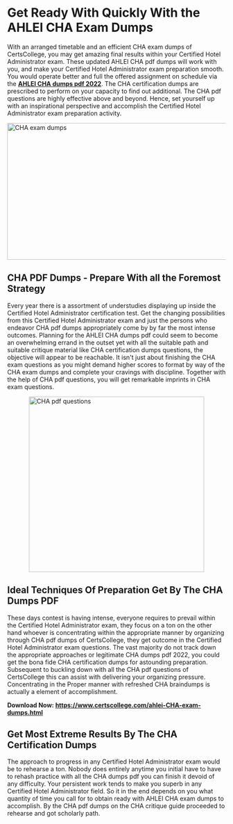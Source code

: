 <h1><strong>Get Ready With Quickly With the AHLEI CHA Exam Dumps&nbsp;</strong></h1>
<p><span style="font-weight: 400;">With an arranged timetable and an efficient  CHA exam dumps of CertsCollege, you may get amazing final results within your Certified Hotel Administrator exam. These updated AHLEI CHA pdf dumps will work with you, and make your Certified Hotel Administrator exam preparation smooth. You would operate better and full the offered assignment on schedule via the <strong><a href="https://www.certscollege.com/ahlei-CHA-exam-dumps.html">AHLEI CHA dumps pdf 2022</a></strong>. The CHA certification dumps are prescribed to perform on your capacity to find out additional. The  CHA pdf questions are highly effective above and beyond. Hence, set yourself up with an inspirational perspective and accomplish the Certified Hotel Administrator exam preparation activity.&nbsp;</span></p>
<p><span style="font-weight: 400;"><img style="display: block; margin-left: auto; margin-right: auto;" src="https://i.ibb.co/CPDK3ps/Yellow-and-Blue-Initiative-Blog-Banner.png" alt="CHA exam dumps" width="559" height="315" /></span></p>
<h2><strong>CHA PDF Dumps - Prepare With all the Foremost Strategy</strong></h2>
<p><span style="font-weight: 400;">Every year there is a assortment of understudies displaying up inside the Certified Hotel Administrator certification test. Get the changing possibilities from this Certified Hotel Administrator exam and just the persons who endeavor CHA pdf dumps appropriately come by by far the most intense outcomes. Planning for the AHLEI CHA dumps pdf could seem to become an overwhelming errand in the outset yet with all the suitable path and suitable critique material like CHA certification dumps questions, the objective will appear to be reachable. It isn't just about finishing the CHA exam questions as you might demand higher scores to format by way of the CHA exam dumps and complete your cravings with discipline. Together with the help of CHA pdf questions, you will get remarkable imprints in CHA exam questions.</span></p>
<p><span style="font-weight: 400;"><a href="https://tinyurl.com/yc6oqjav"><img style="display: block; margin-left: auto; margin-right: auto;" src="https://i.ibb.co/9tMrhdY/Teacher-Appreciation-Invitation.png" alt="CHA pdf questions " width="404" height="404" /></a></span></p>
<h2><strong>Ideal Techniques Of Preparation Get By The CHA Dumps PDF</strong></h2>
<p><span style="font-weight: 400;">These days contest is having intense, everyone requires to prevail within the Certified Hotel Administrator exam, they focus on a ton on the other hand whoever is concentrating within the appropriate manner by organizing through CHA pdf dumps of CertsCollege, they get outcome in the Certified Hotel Administrator exam questions. The vast majority do not track down the appropriate approaches or legitimate CHA dumps pdf 2022, you could get the bona fide CHA certification dumps for astounding preparation. Subsequent to buckling down with all the  CHA pdf questions of CertsCollege this can assist with delivering your organizing pressure. Concentrating in the Proper manner with refreshed CHA braindumps is actually a element of accomplishment.</span></p>
<p><span style="font-weight: 400;"><strong>Download Now: <a href="https://www.certscollege.com/ahlei-CHA-exam-dumps.html">https://www.certscollege.com/ahlei-CHA-exam-dumps.html</a></strong></span></p>
<h2><strong>Get Most Extreme Results By The CHA Certification Dumps</strong></h2>
<p><span style="font-weight: 400;">The approach to progress in any Certified Hotel Administrator exam would be to rehearse a ton. Nobody does entirely anytime you initial have to have to rehash practice with all the CHA dumps pdf you can finish it devoid of any difficulty. Your persistent work tends to make you superb in any Certified Hotel Administrator field. So it in the end depends on you what quantity of time you call for to obtain ready with AHLEI CHA exam dumps to accomplish. By the CHA pdf dumps on the CHA critique guide proceeded to rehearse and got scholarly path.</span></p>
